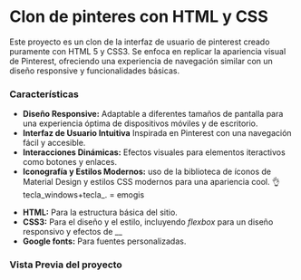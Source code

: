 # Clon de pinteres con HTML y CSS
Este proyecto es un clon de la interfaz de usuario de pinterest creado puramente con HTML 5 y CSS3.
Se enfoca en replicar la apariencia visual de Pinterest, ofreciendo una experiencia de navegación similar con un diseño responsive y funcionalidades básicas.

### Características
* **Diseño Responsive:** Adaptable a diferentes tamaños de pantalla para una experiencia óptima de dispositivos móviles y de escritorio.
* **Interfaz de Usuario Intuitiva** Inspirada en Pinterest con una navegación fácil y accesible.
* **Interacciones Dinámicas:** Efectos visuales para elementos iteractivos como botones y enlaces.
*  **Iconografía y Estilos Modernos:** uso de la biblioteca de íconos de Material Design y estilos CSS modernos para una apariencia cool. 👌 tecla_windows+tecla_. = emogis
+ **HTML:** Para la estructura básica del sitio.
+ **CSS3:** Para el diseño y el estilo, incluyendo _flexbox_ para un diseño responsivo y efectos de __
+ **Google fonts:** Para fuentes personalizadas.
### Vista Previa del proyecto


